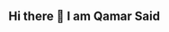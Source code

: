 ## Hi there 👋 I am Qamar Said

<!--
**qamarsaid/QamarSaid** is a ✨ _special_ ✨ repository because its `README.md` (this file) appears on your GitHub profile.

Here are some ideas to get you started:

- 🔭 I’m currently working on ...
- 🌱 I’m currently learning ...
- 👯 I’m looking to collaborate on ...
- 🤔 I’m looking for help with ...
- 💬 Ask me about ...

- 📫 How to reach me: 
Tableau - https://public.tableau.com/app/profile/qamar.said/vizzes
Linkedin - https://www.linkedin.com/in/qamarsaid/

- 😄 Pronouns: ...
- ⚡ Fun fact: ...
-->
